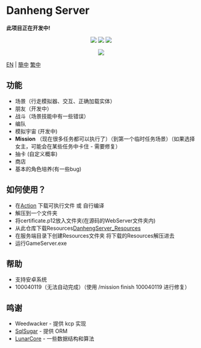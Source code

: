 # Danheng Server
**__此项目正在开发中!__**  
<p align="center">
<a href="https://visualstudio.com"><img src="https://img.shields.io/badge/Visual%20Studio-000000.svg?style=for-the-badge&logo=visual-studio&logoColor=white" /></a>
<a href="https://dotnet.microsoft.com/"><img src="https://img.shields.io/badge/.NET-000000.svg?style=for-the-badge&logo=.NET&logoColor=white" /></a>
<a href="https://www.gnu.org/"><img src="https://img.shields.io/badge/GNU-000000.svg?style=for-the-badge&logo=GNU&logoColor=white" /></a>
</p>
<p align="center">
  <a href="https://discord.gg/xRtZsmHBVj"><img src="https://img.shields.io/badge/Discord%20Server-000000.svg?style=for-the-badge&logo=Discord&logoColor=white" /></a>
</p>

[EN](../README.md) | [簡中](README_zh-CN.md) [繁中](README_zh-CN.md)

## 功能
- 场景（行走模拟器、交互、正确加载实体）
- 朋友（开发中）
- 战斗（场景技能中有一些错误）
- 编队
- 模拟宇宙 (开发中)
- **Mission** （现在很多任务都可以执行了）（到第一个临时任务场景）（如果选择女主，可能会在某些任务中卡住 - 需要修复）
- 抽卡 (自定义概率)
- 商店
- 基本的角色培养(有一些bug)

## 如何使用？
- 在[Action](https://github.com/StopWuyu/DanhengServer/actions) 下载可执行文件 或 自行编译
- 解压到一个文件夹
- 将certificate.p12放入文件夹(在源码的WebServer文件夹内)
- 从此仓库下载Resources[DanhengServer_Resources](https://github.com/hell13579/DanHeng-RES)
- 在服务端目录下创建Resources文件夹 将下载的Resources解压进去
- 运行GameServer.exe

## 帮助
- 支持安卓系统
- 100040119（无法自动完成）（使用 /mission finish 100040119 进行修复）

## 鸣谢
- Weedwacker - 提供 kcp 实现
- [SqlSugar](https://github.com/donet5/SqlSugar) - 提供 ORM
- [LunarCore](https://github.com/Melledy/LunarCore) - 一些数据结构和算法
